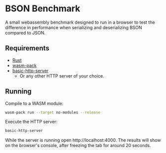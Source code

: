 # BSON Benchmark

A small webassembly benchmark designed to run in a browser to test the difference in performance when serializing and deserializing BSON compared to JSON.

## Requirements

* [Rust](https://www.rust-lang.org/)
* [wasm-pack](https://rustwasm.github.io/wasm-pack/)
* [basic-http-server](https://crates.io/crates/basic-http-server)
  * Or any other HTTP server of your choice.

## Running

Compile to a WASM module:
```sh
wasm-pack run --target no-modules --release
```

Execute the HTTP server:
```sh
basic-http-server
```

While the server is running open http://localhost:4000. The results will show on the browser's console, after freezing the tab for around 20 seconds.